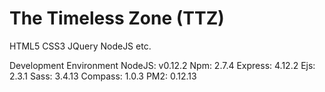 # The Timeless Zone (TTZ)
HTML5 CSS3 JQuery NodeJS  etc.

Development Environment
	NodeJS: v0.12.2
	Npm: 2.7.4
	Express: 4.12.2
	Ejs: 2.3.1
	Sass: 3.4.13
	Compass: 1.0.3
	PM2: 0.12.13